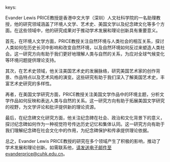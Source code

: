 keys:<Evander Lewis PRICE>


Evander Lewis PRICE教授是香港中文大学（深圳）人文社科学院的一名助理教授，他的研究领域涵盖了环境人文学、艺术史、美国文学以及纪念碑文化等多个方面。在这些领域中，他的研究成果对于推动学术发展和理论创新具有重要意义。

首先，在环境人文学方面，PRICE教授关注自然环境与人类社会的相互关系，探讨人类如何在历史长河中影响和改变自然环境，以及自然环境如何反过来塑造人类社会。这一研究方向有助于我们更好地理解人类与自然的关系，为应对全球气候变化等环境问题提供理论支持。

其次，在艺术史领域，他关注美国艺术史的发展脉络，研究美国艺术家的创作背景、作品特点以及艺术风格的演变。这些研究有助于我们深入了解美国艺术史，丰富艺术史研究的多样性。

再者，在美国文学研究方面，PRICE教授关注美国文学作品中的环境主题，分析文学作品如何反映和表达人类与自然的关系。这一研究方向有助于拓展美国文学研究的视野，为文学评论和批评提供新的理论资源。

最后，在纪念碑文化研究方面，他关注纪念碑在社会、政治和文化背景下的意义，探讨纪念碑如何作为一种视觉符号传达历史记忆和集体认同。这一研究方向有助于我们理解纪念碑在社会文化中的作用，为纪念碑保护和传承提供理论依据。

总之，Evander Lewis PRICE教授的研究在多个领域产生了积极的影响，推动了学术发展和理论创新。如需联系他，请发送电子邮件至evanderprice@cuhk.edu.cn。